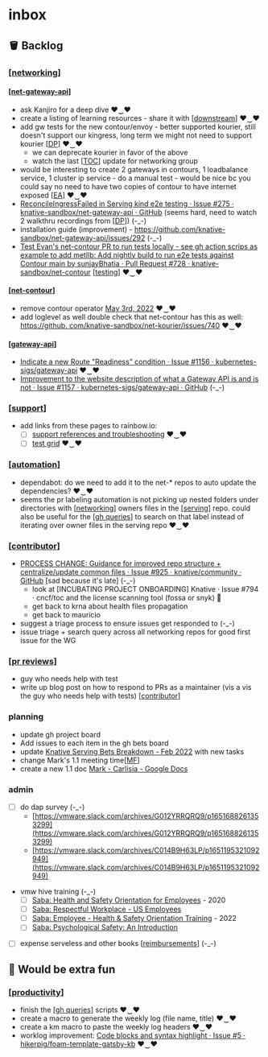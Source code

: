 # inbox

## 🪣 Backlog

### [[networking]]

#### [[net-gateway-api]]
- ask Kanjiro for a deep dive ♥‿♥
- create a listing of learning resources - share it with [[downstream]] ♥‿♥
- add gw tests for the new contour/envoy - better supported kourier, still doesn't support our kingress, long term we might not need to support kourier [[DP]] ♥‿♥
  - we can deprecate kourier in favor of the above
  - watch the last [[TOC]] update for networking group
- would be interesting to create 2 gateways in contours, 1 loadbalance service, 1 cluster ip service - do a manual test - would be nice bc you could say no need to have two copies of contour to have internet exposed [[EA]] ♥‿♥
- [ReconcileIngressFailed in Serving kind e2e testing · Issue #275 · knative-sandbox/net-gateway-api · GitHub](https://github.com/knative-sandbox/net-gateway-api/issues/275) (seems hard, need to watch 2 walkthru recordings from [[DP]]) (-_-)
- installation guide (improvement) - https://github.com/knative-sandbox/net-gateway-api/issues/292 (-_-)
- [Test Evan's net-contour PR to run tests locally - see gh action scrips as example to add metllb: Add nightly build to run e2e tests against Contour main by sunjayBhatia · Pull Request #728 · knative-sandbox/net-contour](https://github.com/knative-sandbox/net-contour/pull/728/files) [[testing]] ♥‿♥

#### [[net-contour]]
- remove contour operator [May 3rd, 2022](https://www.amplenote.com/notes/5ec5a698-cb15-11ec-8957-a6b52dd98539) ♥‿♥
- add loglevel as well double check that net-contour has this as well: [https://github. com/knative-sandbox/net-kourier/issues/740](https://github.com/knative-sandbox/net-kourier/issues/740) ♥‿♥

#### [[gateway-api]]
- [Indicate a new Route "Readiness" condition · Issue #1156 · kubernetes-sigs/gateway-api](https://github.com/kubernetes-sigs/gateway-api/issues/1156) ♥‿♥
- [Improvement to the website description of what a Gateway API is and is not · Issue #1157 · kubernetes-sigs/gateway-api · GitHub](https://github.com/kubernetes-sigs/gateway-api/issues/1157) (-_-)

### [[support]]
- add links from these pages to rainbow.io:
  - [ ] [support references and troubleshooting](https://www.amplenote.com/notes/ad25a434-8ff9-11ec-a4cd-0ac1ffe50cf3?tag=support) ♥‿♥
  - [ ] [test grid](https://www.amplenote.com/notes/d2bc5198-8fae-11ec-927c-0ac1ffe50cf3?tag=support) ♥‿♥

### [[automation]]
- dependabot: do we need to add it to the net-* repos to auto update the dependencies? ♥‿♥
- seems the pr labeling automation is not picking up nested folders under directories with [[networking]] owners files in the [[serving]] repo. could also be useful for the [[gh queries]] to search on that label instead of iterating over owner files in the serving repo ♥‿♥

### [[contributor]]
- [PROCESS CHANGE: Guidance for improved repo structure + centralize/update common files · Issue #925 · knative/community · GitHub](https://github.com/knative/community/issues/925) [sad because it's late] (-_-)
  - look at [INCUBATING PROJECT ONBOARDING] Knative · Issue #794 · cncf/toc and the license scanning tool (fossa or snyk) 🥱
  - get back to krna about health files propagation
  - get back to mauricio
- suggest a triage process to ensure issues get responded to (-_-)
- issue triage + search query across all networking repos for good first issue for the WG

### [[pr reviews]]
- guy who needs help with test
- write up blog post on how to respond to PRs as a maintainer (vis a vis the guy who needs help with tests) [[contributor]]

### planning
- update gh project board
- Add issues to each item in the gh bets board
- update [Knative Serving Bets Breakdown - Feb 2022](https://github.com/orgs/vmware-tanzu/projects/37/views/1) with new tasks
- change Mark's 1.1 meeting time[[MF]]
- create a new 1.1 doc [Mark - Carlisia - Google Docs](https://docs.google.com/document/d/1CUtNJEQB5ncyQPwzSvRnkEoHnj0YXHv31k6ccr425ZE/edit#heading=h.f3rr838kod4r)

### admin
- [ ] do dap survey (-_-)
  - [https://vmware.slack.com/archives/G012YRRQRQ9/p1651688261353299](https://vmware.slack.com/archives/G012YRRQRQ9/p1651688261353299)
  - [https://vmware.slack.com/archives/C014B9H63LP/p1651195321092949](https://vmware.slack.com/archives/C014B9H63LP/p1651195321092949)
- vmw hive training (-_-)
  - [ ] [Saba: Health and Safety Orientation for Employees](https://vmware.sabacloud.com/Saba/Web_spf/NA1PRD0121/app/shared;spf-url=common%2Flearningeventdetail%2Fcrtfy000000004358392%3Fcontext%3Duser&learnerId%3Demplo000000000948793&returnPage%3DMyLearning) - 2020
  - [ ] [Saba: Respectful Workplace - US Employees](https://vmware.sabacloud.com/Saba/Web_spf/NA1PRD0121/app/shared;spf-url=common%2Flearningeventdetail%2Fcrtfy000000004361812%3Fcontext%3Duser&learnerId%3Demplo000000000948793&returnPage%3DMyLearning)
  - [ ] [Saba: Employee - Health & Safety Orientation Training](https://vmware.sabacloud.com/Saba/Web_spf/NA1PRD0121/app/shared;spf-url=common%2Flearningeventdetail%2Fcrtfy000000004362149%3Fcontext%3Duser&learnerId%3Demplo000000000948793&returnPage%3DMyLearning) - 2022
  - [ ] [Saba: Psychological Safety: An Introduction](https://vmware.sabacloud.com/Saba/Web_spf/NA1PRD0121/app/shared;spf-url=common%2Fleclassdetail%2Fregdw000000006681925%3Fcontext%3Duser&learnerId%3Demplo000000000948793&returnPage%3DMyLearning)
- [ ] expense serveless and other books [[reimbursements]] (-_-)

## 💃 Would be extra fun
### [[productivity]]
- finish the [[gh queries]] scripts ♥‿♥
- create a macro to generate the weekly log (file name, title) ♥‿♥
- create a km macro to paste the weekly log headers ♥‿♥
- worklog improvement: [Code blocks and syntax highlight · Issue #5 · hikerpig/foam-template-gatsby-kb](https://github.com/hikerpig/foam-template-gatsby-kb/issues/5) ♥‿♥


[//begin]: # "Autogenerated link references for markdown compatibility"
[networking]: networking.md "networking"
[net-gateway-api]: notes/net-gateway-api.md "net-gateway-api"
[downstream]: downstream.md "downstream"
[DP]: notes/DP.md "DP"
[TOC]: notes/TOC.md "TOC"
[EA]: notes/EA.md "EA"
[DP]: notes/DP.md "DP"
[testing]: testing.md "testing"
[net-contour]: notes/net-contour.md "net-contour"
[gateway-api]: gateway-api.md "gateway-api"
[support]: support.md "support"
[automation]: automation.md "automation"
[networking]: networking.md "networking"
[serving]: notes/serving.md "serving"
[gh queries]: <notes/gh queries.md> "gh queries"
[contributor]: contributor.md "contributor"
[pr reviews]: <pr reviews.md> "pr reviews"
[contributor]: contributor.md "contributor"
[MF]: notes/MF.md "MF"
[reimbursements]: notes/reimbursements.md "reimbursements"
[productivity]: productivity.md "productivity"
[gh queries]: <notes/gh queries.md> "gh queries"
[//end]: # "Autogenerated link references"